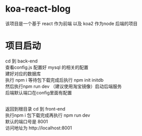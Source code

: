 # koa-react-blog
该项目是一个基于 react 作为前端 以及 koa2 作为node 后端的项目
# 项目启动
cd 到 back-end </br>
查看config.js 配置好 mysql 的相关的配置 </br>
建好对应的数据库 </br>
执行 npm i 等待包下载完成后执行 npm init initdb </br>
然后执行npm run dev （建议使用淘宝镜像）启动后端服务 </br>
后端默认端口在config里面有配置 </br></br>

返回到根目录 cd 到 front-end </br>
执行npm i 包下载完成再执行 npm run dev  </br>
默认的端口号是 8001  </br>
访问地址为 http://localhost:8001  </br>


